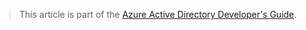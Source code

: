 > This article is part of the [Azure Active Directory Developer's Guide](../articles/active-directory/develop/active-directory-developers-guide.md).
> 
> 


